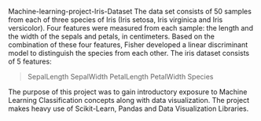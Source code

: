 Machine-learning-project-Iris-Dataset
The data set consists of 50 samples from each of three species of Iris (Iris setosa, Iris virginica and Iris versicolor). Four features were measured from each sample: the length and the width of the sepals and petals, in centimeters. Based on the combination of these four features, Fisher developed a linear discriminant model to distinguish the species from each other.
The iris dataset consists of 5 features:

>  SepalLength
>  SepalWidth
>  PetalLength
>  PetalWidth
>  Species

The purpose of this project was to gain introductory exposure to Machine Learning Classification concepts along with data visualization. The project makes heavy use of Scikit-Learn, Pandas and Data Visualization Libraries.
